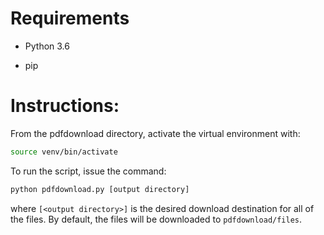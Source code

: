 # Requirements
* Python 3.6

* pip

# Instructions:
From the pdfdownload directory, activate the virtual environment with:

 ```bash
 source venv/bin/activate
 ```

To run the script, issue the command:

```python
python pdfdownload.py [output directory]
```

where  `[<output directory>]` is the desired download destination for all of the files. By default, the files will be downloaded to `pdfdownload/files`.